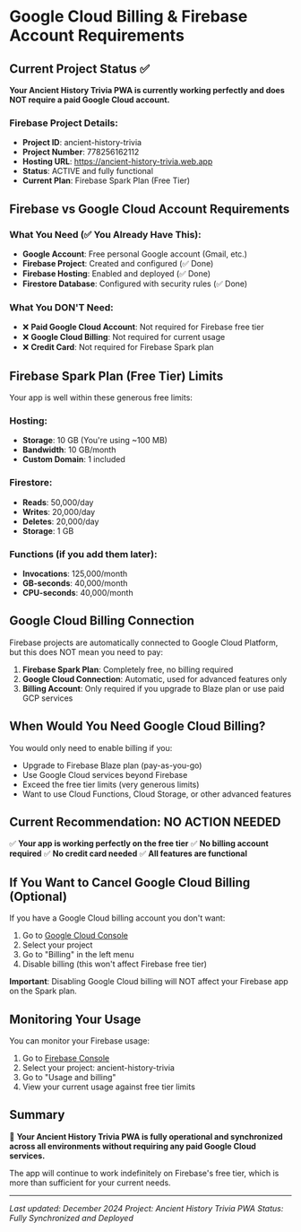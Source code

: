# Google Cloud Billing & Firebase Account Requirements

## Current Project Status ✅

**Your Ancient History Trivia PWA is currently working perfectly and does NOT require a paid Google Cloud account.**

### Firebase Project Details:
- **Project ID**: ancient-history-trivia
- **Project Number**: 778256162112
- **Hosting URL**: https://ancient-history-trivia.web.app
- **Status**: ACTIVE and fully functional
- **Current Plan**: Firebase Spark Plan (Free Tier)

## Firebase vs Google Cloud Account Requirements

### What You Need (✅ You Already Have This):
- **Google Account**: Free personal Google account (Gmail, etc.)
- **Firebase Project**: Created and configured (✅ Done)
- **Firebase Hosting**: Enabled and deployed (✅ Done)
- **Firestore Database**: Configured with security rules (✅ Done)

### What You DON'T Need:
- ❌ **Paid Google Cloud Account**: Not required for Firebase free tier
- ❌ **Google Cloud Billing**: Not required for current usage
- ❌ **Credit Card**: Not required for Firebase Spark plan

## Firebase Spark Plan (Free Tier) Limits

Your app is well within these generous free limits:

### Hosting:
- **Storage**: 10 GB (You're using ~100 MB)
- **Bandwidth**: 10 GB/month
- **Custom Domain**: 1 included

### Firestore:
- **Reads**: 50,000/day
- **Writes**: 20,000/day
- **Deletes**: 20,000/day
- **Storage**: 1 GB

### Functions (if you add them later):
- **Invocations**: 125,000/month
- **GB-seconds**: 40,000/month
- **CPU-seconds**: 40,000/month

## Google Cloud Billing Connection

Firebase projects are automatically connected to Google Cloud Platform, but this does NOT mean you need to pay:

1. **Firebase Spark Plan**: Completely free, no billing required
2. **Google Cloud Connection**: Automatic, used for advanced features only
3. **Billing Account**: Only required if you upgrade to Blaze plan or use paid GCP services

## When Would You Need Google Cloud Billing?

You would only need to enable billing if you:
- Upgrade to Firebase Blaze plan (pay-as-you-go)
- Use Google Cloud services beyond Firebase
- Exceed the free tier limits (very generous limits)
- Want to use Cloud Functions, Cloud Storage, or other advanced features

## Current Recommendation: NO ACTION NEEDED

✅ **Your app is working perfectly on the free tier**
✅ **No billing account required**
✅ **No credit card needed**
✅ **All features are functional**

## If You Want to Cancel Google Cloud Billing (Optional)

If you have a Google Cloud billing account you don't want:

1. Go to [Google Cloud Console](https://console.cloud.google.com/)
2. Select your project
3. Go to "Billing" in the left menu
4. Disable billing (this won't affect Firebase free tier)

**Important**: Disabling Google Cloud billing will NOT affect your Firebase app on the Spark plan.

## Monitoring Your Usage

You can monitor your Firebase usage:
1. Go to [Firebase Console](https://console.firebase.google.com/)
2. Select your project: ancient-history-trivia
3. Go to "Usage and billing"
4. View your current usage against free tier limits

## Summary

🎉 **Your Ancient History Trivia PWA is fully operational and synchronized across all environments without requiring any paid Google Cloud services.**

The app will continue to work indefinitely on Firebase's free tier, which is more than sufficient for your current needs.

---

*Last updated: December 2024*
*Project: Ancient History Trivia PWA*
*Status: Fully Synchronized and Deployed*
